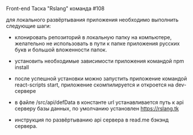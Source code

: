 Front-end Таска "Rslang" команда #108

для локального развёртывания приложения необходимо выполнить следующие шаги:

- клонировать репозиторий в локальную папку на компьютере, желательно не использовать в пути к папке приложения русских букв и большой вложенности папок.

- установить необходимые зависимости приложения командой npm install

- после успешной установки можно запустить приложение командой react-scripts start, приложение скомпилируется и откроется на dev-сервере

- в файле /src/api/defData в константе url устанавливается путь к api серверу базы данных, по умолчанию установлен https://rslang.tk 

- инструкция по развёртыванию api сервера в read.me бэкэнд сервера. 